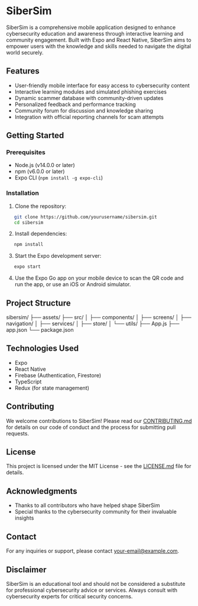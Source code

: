# SiberSim

SiberSim is a comprehensive mobile application designed to enhance cybersecurity education and awareness through interactive learning and community engagement. Built with Expo and React Native, SiberSim aims to empower users with the knowledge and skills needed to navigate the digital world securely.

## Features

- User-friendly mobile interface for easy access to cybersecurity content
- Interactive learning modules and simulated phishing exercises
- Dynamic scammer database with community-driven updates
- Personalized feedback and performance tracking
- Community forum for discussion and knowledge sharing
- Integration with official reporting channels for scam attempts

## Getting Started

### Prerequisites

- Node.js (v14.0.0 or later)
- npm (v6.0.0 or later)
- Expo CLI (`npm install -g expo-cli`)

### Installation

1. Clone the repository:

```bash
   git clone https://github.com/yourusername/sibersim.git
   cd sibersim
```

2. Install dependencies:

```bash
   npm install
```

3. Start the Expo development server:

```bash
   expo start
```

4. Use the Expo Go app on your mobile device to scan the QR code and run the app, or use an iOS or Android simulator.

## Project Structure

sibersim/
├── assets/
├── src/
│ ├── components/
│ ├── screens/
│ ├── navigation/
│ ├── services/
│ ├── store/
│ └── utils/
├── App.js
├── app.json
└── package.json

## Technologies Used

- Expo
- React Native
- Firebase (Authentication, Firestore)
- TypeScript
- Redux (for state management)

## Contributing

We welcome contributions to SiberSim! Please read our [CONTRIBUTING.md](CONTRIBUTING.md) for details on our code of conduct and the process for submitting pull requests.

## License

This project is licensed under the MIT License - see the [LICENSE.md](LICENSE.md) file for details.

## Acknowledgments

- Thanks to all contributors who have helped shape SiberSim
- Special thanks to the cybersecurity community for their invaluable insights

## Contact

For any inquiries or support, please contact [your-email@example.com](mailto:your-email@example.com).

## Disclaimer

SiberSim is an educational tool and should not be considered a substitute for professional cybersecurity advice or services. Always consult with cybersecurity experts for critical security concerns.
